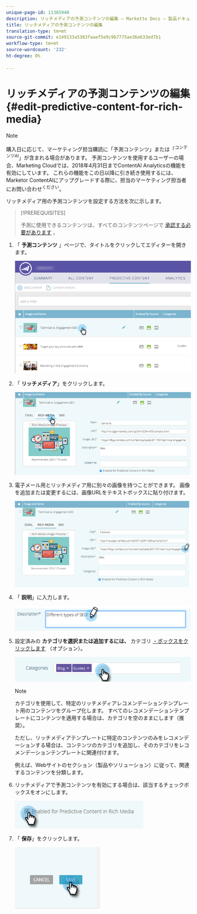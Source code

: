 ```yaml
---
unique-page-id: 11385940
description: リッチメディアの予測コンテンツの編集 — Marketto Docs — 製品ドキュメント
title: リッチメディアの予測コンテンツの編集
translation-type: tm+mt
source-git-commit: e149133a5383faaef5e9c9b7775ae36e633ed7b1
workflow-type: tm+mt
source-wordcount: '232'
ht-degree: 0%

---
```



# リッチメディアの予測コンテンツの編集 {#edit-predictive-content-for-rich-media}

>[!NOTE]
>
>購入日に応じて、マーケティング担当購読に「予測コンテンツ」または「<sup>コンテンツAI</sup>」が含まれる場合があります。 予測コンテンツを使用するユーザーの場合、Marketing Cloudでは、2018年4月31日までContentAI<sup></sup> Analyticsの機能を有効にしています。 これらの機能をこの日以降に引き続き使用するには、Marketor ContentAIにアップグレードする際に、担当のマーケティング担当者にお問い合わせ<sup>ください</sup>。

リッチメディア用の予測コンテンツを設定する方法を次に示します。

>[!PREREQUISITES]
>
>予測に使用できるコンテンツは、すべてのコンテンツページで [承認する必要があります](/help/marketo/product-docs/predictive-content/working-with-all-content/approve-a-title-for-predictive-content.md) 。

1. 「 **予測コンテンツ** 」ページで、タイトルをクリックしてエディターを開きます。

   ![](assets/image2017-10-3-9-3a40-3a38.png)

1. 「 **リッチメディア**」をクリックします。

   ![](assets/image2017-10-3-9-3a41-3a33.png)

1. 電子メール用とリッチメディア用に別々の画像を持つことができます。 画像を追加または変更するには、画像URLをテキストボックスに貼り付けます。

   ![](assets/image2017-10-3-9-3a42-3a20.png)

1. 「 **説明**」に入力します。

   ![](assets/image2017-10-3-9-3a43-3a43.png)

1. 設定済みの **カテゴリを選択または追加するには、** カテゴリ [・ボックスをクリックします](/help/marketo/product-docs/predictive-content/getting-started/set-up-categories.md) （オプション）。

   ![](assets/image2017-10-3-9-3a55-3a57.png)

   >[!NOTE]
   >
   >カテゴリを使用して、特定のリッチメディアレコメンデーションテンプレート用のコンテンツをグループ化します。 すべてのレコメンデーションテンプレートにコンテンツを適用する場合は、カテゴリを空のままにします（推奨）。
   >
   >ただし、リッチメディアテンプレートに特定のコンテンツのみをレコメンデーションする場合は、コンテンツのカテゴリを追加し、そのカテゴリをレコメンデーションテンプレートに関連付けます。
   >
   >例えば、Webサイトのセクション（製品やソリューション）に従って、関連するコンテンツを分類します。

1. リッチメディアで予測コンテンツを有効にする場合は、該当するチェックボックスをオンにします。

   ![](assets/six-1.png)

1. 「 **保存**」をクリックします。

   ![](assets/save.png)
